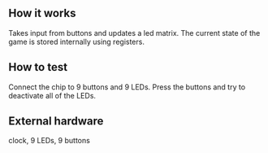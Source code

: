<!---

This file is used to generate your project datasheet. Please fill in the information below and delete any unused
sections.

You can also include images in this folder and reference them in the markdown. Each image must be less than
512 kb in size, and the combined size of all images must be less than 1 MB.
-->

## How it works

Takes input from buttons and updates a led matrix.
The current state of the game is stored internally using registers.

## How to test

Connect the chip to 9 buttons and 9 LEDs.
Press the buttons and try to deactivate all of the LEDs.

## External hardware

clock, 9 LEDs, 9 buttons
